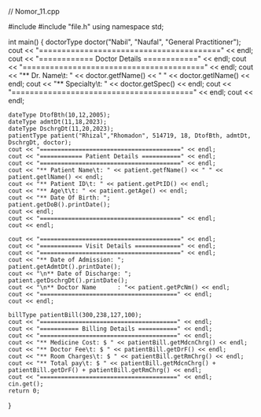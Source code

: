 // Nomor_11.cpp

#include <iostream>
#include "file.h"
using namespace std;

int main() {
    doctorType doctor("Nabil", "Naufal", "General Practitioner");
    cout << "========================================" << endl;
    cout << "============ Doctor Details ============" << endl;
    cout << "========================================" << endl;
    cout << "** Dr. Name\t: " << doctor.getfName() << " " << doctor.getlName() << endl; 
    cout << "** Specialty\t: " << doctor.getSpec() << endl;
    cout << "========================================" << endl;
    cout << endl;

    dateType DtofBth(10,12,2005);
    dateType admtDt(11,18,2023);
    dateType DschrgDt(11,20,2023);
    patientType patient("Rhizal","Rhomadon", 514719, 18, DtofBth, admtDt, DschrgDt, doctor);
    cout << "========================================" << endl;
    cout << "============ Patient Details ===========" << endl;
    cout << "========================================" << endl;
    cout << "** Patient Name\t: " << patient.getfName() << " " << patient.getlName() << endl;
    cout << "** Patient ID\t: " << patient.getPtID() << endl;
    cout << "** Age\t\t: " << patient.getAge() << endl;
    cout << "** Date Of Birth: ";
    patient.getDoB().printDate();
    cout << endl;
    cout << "========================================" << endl;
    cout << endl;

    cout << "========================================" << endl;
    cout << "============ Visit Details =============" << endl;
    cout << "========================================" << endl;
    cout << "** Date of Admission: ";
    patient.getAdmtDt().printDate(); 
    cout << "\n** Date of Discharge: ";
    patient.getDschrgDt().printDate(); 
    cout << "\n** Doctor Name      : "<< patient.getPcNm() << endl;
    cout << "=======================================" << endl;
    cout << endl;

    billType patientBill(300,238,127,100);
    cout << "=======================================" << endl;
    cout << "=========== Billing Details ===========" << endl;
    cout << "=======================================" << endl;
    cout << "** Medicine Cost: $ " << patientBill.getMdcnChrg() << endl;
    cout << "** Doctor Fee\t: $ " << patientBill.getDrF() << endl;
    cout << "** Room Charges\t: $ " << patientBill.getRmChrg() << endl; 
    cout << "** Total pay\t: $ " << patientBill.getMdcnChrg() + patientBill.getDrF() + patientBill.getRmChrg() << endl;
    cout << "=======================================" << endl;
    cin.get();
    return 0;
}
